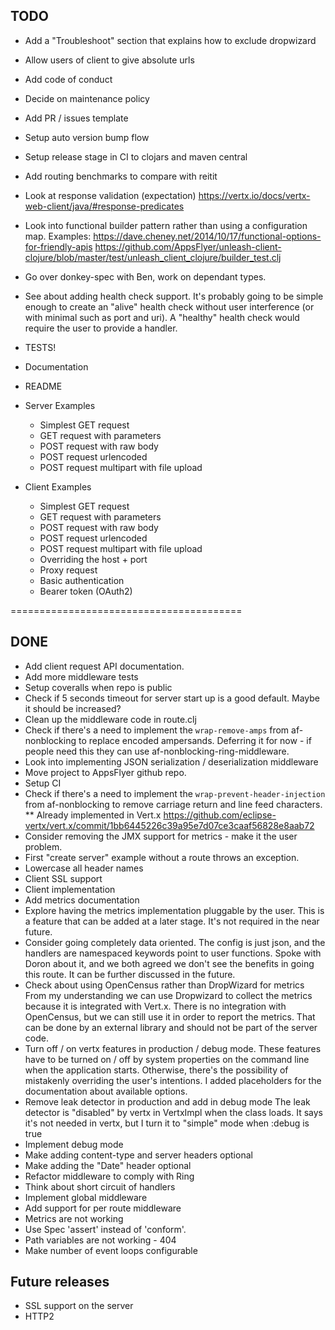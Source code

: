 
## TODO
- Add a "Troubleshoot" section that explains how to exclude dropwizard 
- Allow users of client to give absolute urls
- Add code of conduct
- Decide on maintenance policy
- Add PR / issues template
- Setup auto version bump flow
- Setup release stage in CI to clojars and maven central  
- Add routing benchmarks to compare with reitit 
- Look at response validation (expectation)
https://vertx.io/docs/vertx-web-client/java/#response-predicates
- Look into functional builder pattern rather than using a configuration map.
Examples:
https://dave.cheney.net/2014/10/17/functional-options-for-friendly-apis
https://github.com/AppsFlyer/unleash-client-clojure/blob/master/test/unleash_client_clojure/builder_test.clj
- Go over donkey-spec with Ben, work on dependant types.  
- See about adding health check support.
It's probably going to be simple enough to create an "alive" health check
without user interference (or with minimal such as port and uri).
A "healthy" health check would require the user to provide a handler. 
- TESTS!
- Documentation
- README
- Server Examples
    - Simplest GET request
    - GET request with parameters
    - POST request with raw body
    - POST request urlencoded
    - POST request multipart with file upload

- Client Examples
    - Simplest GET request
    - GET request with parameters
    - POST request with raw body
    - POST request urlencoded
    - POST request multipart with file upload
    - Overriding the host + port
    - Proxy request
    - Basic authentication
    - Bearer token (OAuth2)


========================================

## DONE
- Add client request API documentation. 
- Add more middleware tests
- Setup coveralls when repo is public
- Check if 5 seconds timeout for server start up is a good default. Maybe it should be increased?
- Clean up the middleware code in route.clj
- Check if there's a need to implement the `wrap-remove-amps` from af-nonblocking
to replace encoded ampersands.
Deferring it for now - if people need this they can use af-nonblocking-ring-middleware.
- Look into implementing JSON serialization / deserialization middleware
- Move project to AppsFlyer github repo.
- Setup CI
- Check if there's a need to implement the `wrap-prevent-header-injection` from af-nonblocking
to remove carriage return and line feed characters. ** Already implemented in Vert.x
https://github.com/eclipse-vertx/vert.x/commit/1bb6445226c39a95e7d07ce3caaf56828e8aab72
- Consider removing the JMX support for metrics - make it the user problem.
- First "create server" example without a route throws an exception.
- Lowercase all header names
- Client SSL support
- Client implementation
- Add metrics documentation
- Explore having the metrics implementation pluggable by the user.
This is a feature that can be added at a later stage. It's not required in the near future.
- Consider going completely data oriented. The config is just json, and the handlers 
are namespaced keywords point to user functions.
Spoke with Doron about it, and we both agreed we don't see the benefits in going this route.
It can be further discussed in the future. 
- Check about using OpenCensus rather than DropWizard for metrics
From my understanding we can use Dropwizard to collect the metrics because it is 
integrated with Vert.x. There is no integration with OpenCensus, but we can still use it
in order to report the metrics. That can be done by an external library and should not be
part of the server code.
- Turn off / on vertx features in production / debug mode.
These features have to be turned on / off by system properties on the command line
when the application starts. Otherwise, there's the possibility of mistakenly overriding
the user's intentions. I added placeholders for the documentation about available options.
- Remove leak detector in production and add in debug mode
The leak detector is "disabled" by vertx in VertxImpl when the class loads.
It says it's not needed in vertx, but I turn it to "simple" mode when :debug is true  
- Implement debug mode
- Make adding content-type and server headers optional
- Make adding the "Date" header optional
- Refactor middleware to comply with Ring
- Think about short circuit of handlers
- Implement global middleware
- Add support for per route middleware 
- Metrics are not working
- Use Spec 'assert' instead of 'conform'.
- Path variables are not working - 404
- Make number of event loops configurable


## Future releases
- SSL support on the server
- HTTP2
